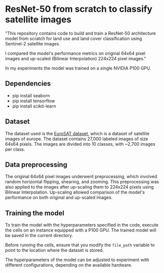 # ResNet-50 from scratch to classify satellite images
"This repository contains code to build and train a ResNet-50 architecture model from scratch for land use and land cover classification using Sentinel-2 satellite images. 

I compared the model's performance metrics on original 64x64 pixel images and up-scaled (Bilinear Interpolation) 224x224 pixel images."

In my experiments the model was trained on a single NVIDIA P100 GPU.

## Dependencies
- pip install seaborn
- pip install tensorflow
- pip install scikit-learn

## Dataset
The dataset used is the [EuroSAT dataset](https://github.com/phelber/eurosat), which is a dataset of satellite images of europe. The dataset contains 27,000 labeled images of size 64x64 pixels. The images are divided into 10 classes, with ~2,700 images per class.

## Data preprocessing
The original 64x64 pixel images underwent preprocessing, which involved random horizontal flipping, shearing, and zooming. This preprocessing was also applied to the images after up-scaling them to 224x224 pixels using Bilinear Interpolation. Up-scaling allowed comparison of the model's performance on both original and up-scaled images.

## Training the model
To train the model with the hyperparameters specified in the code, execute the cells on an instance equipped with a P100 GPU. The trained model will be saved in the current directory.

Before running the cells, ensure that you modify the `file_path` variable to point to the location where the dataset is stored.

The hyperparameters of the model can be adjusted to experiment with different configurations, depending on the available hardware.